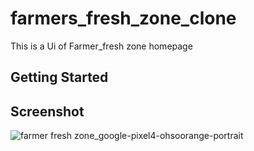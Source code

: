 # farmers_fresh_zone_clone

This is a Ui of Farmer_fresh zone homepage

## Getting Started

## Screenshot

![farmer fresh zone_google-pixel4-ohsoorange-portrait](https://user-images.githubusercontent.com/36195634/204212683-afcb272f-bd4b-4f6a-8142-9d012c310765.png)

